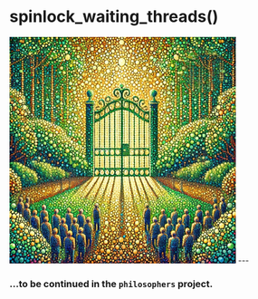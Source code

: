 # spinlock_waiting_threads()
<img src="illustrations/spinlock_waiting_thread()_600.jpg" alt="execve" width="400"/>
---

###  ...to be continued in the `philosophers` project.
